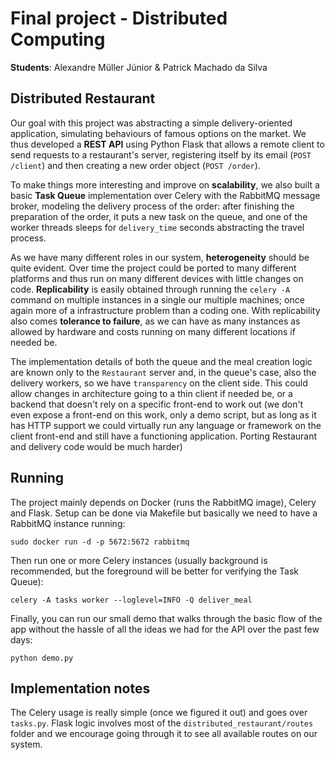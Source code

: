 # Final project - Distributed Computing
**Students**: Alexandre Müller Júnior & Patrick Machado da Silva

## Distributed Restaurant
Our goal with this project was abstracting a simple delivery-oriented application, simulating behaviours of famous options on the market. We thus developed a **REST API** using Python Flask that allows a remote client to send requests to a restaurant's server, registering itself by its email (`POST /client`) and then creating a new order object (`POST /order`).

To make things more interesting and improve on **scalability**, we also built a basic **Task Queue** implementation over Celery with the RabbitMQ message broker, modeling the delivery process of the order: after finishing the preparation of the order, it puts a new task on the queue, and one of the worker threads sleeps for `delivery_time` seconds abstracting the travel process.

As we have many different roles in our system, **heterogeneity** should be quite evident. Over time the project could be ported to many different platforms and thus run on many different devices with little changes on code. **Replicability** is easily obtained through running the `celery -A` command on multiple instances in a single our multiple machines; once again more of a infrastructure problem than a coding one. With replicability also comes **tolerance to failure**, as we can have as many instances as allowed by hardware and costs running on many different locations if needed be.

The implementation details of both the queue and the meal creation logic are known only to the `Restaurant` server and, in the queue's case, also the delivery workers, so we have `transparency` on the client side. This could allow changes in architecture going to a thin client if needed be, or a backend that doesn't rely on a specific front-end to work out (we don't even expose a front-end on this work, only a demo script, but as long as it has HTTP support we could virtually run any language or framework on the client front-end and still have a functioning application. Porting Restaurant and delivery code would be much harder)

## Running
The project mainly depends on Docker (runs the RabbitMQ image), Celery and Flask. Setup can be done via Makefile but basically we need to have a RabbitMQ instance running:

```sudo docker run -d -p 5672:5672 rabbitmq```

Then run one or more Celery instances (usually background is recommended, but the foreground will be better for verifying the Task Queue):

```celery -A tasks worker --loglevel=INFO -Q deliver_meal```

Finally, you can run our small demo that walks through the basic flow of the app without the hassle of all the ideas we had for the API over the past few days:

```python demo.py```


## Implementation notes
The Celery usage is really simple (once we figured it out) and goes over `tasks.py`. Flask logic involves most of the `distributed_restaurant/routes` folder and we encourage going through it to see all available routes on our system. 
